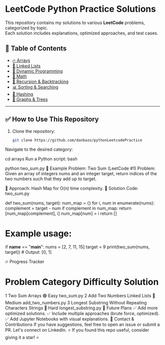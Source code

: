 #  LeetCode Python Practice Solutions

This repository contains my solutions to various **LeetCode** problems, categorized by topic.  
Each solution includes explanations, optimized approaches, and test cases.  

## 📖 Table of Contents
- [🔥 Arrays](arrays/)
- [🔗 Linked Lists](linked_lists/)
- [🔁 Dynamic Programming](dynamic_programming/)
- [🧮 Math](math/)
- [🧩 Recursion & Backtracking](recursion/)
- [📊 Sorting & Searching](sorting_searching/)
- [🔑 Hashing](hashing/)
- [📡 Graphs & Trees](graphs_trees/)

---

## ✅ How to Use This Repository
1. Clone the repository:  
   ```bash
   git clone https://github.com/danbazo/pythonLeetcodePractice
Navigate to the desired category:


cd arrays
Run a Python script:
bash

python two_sum.py
📌 Example Problem: Two Sum (LeetCode #1)
Problem: Given an array of integers nums and an integer target, return indices of the two numbers such that they add up to target.

🔹 Approach: Hash Map for O(n) time complexity.
🔹 Solution Code: two_sum.py



def two_sum(nums, target):
    num_map = {}
    for i, num in enumerate(nums):
        complement = target - num
        if complement in num_map:
            return [num_map[complement], i]
        num_map[num] = i
    return []

# Example usage:
if __name__ == "__main__":
    nums = [2, 7, 11, 15]
    target = 9
    print(two_sum(nums, target))  # Output: [0, 1]


🔥 Progress Tracker
#	Problem	Category	Difficulty	Solution
1	Two Sum	Arrays	🟢 Easy	two_sum.py
2	Add Two Numbers	Linked Lists	🔵 Medium	add_two_numbers.py
3	Longest Substring Without Repeating Characters	Strings	🔴 Hard	longest_substring.py
🚀 Future Plans
✅ Add more optimized solutions.
✅ Include multiple approaches (brute force, optimized).
✅ Add Jupyter Notebooks with visual explanations.
📩 Contact & Contributions
If you have suggestions, feel free to open an issue or submit a PR.
Let's connect on LinkedIn.
⭐ If you found this repo useful, consider giving it a star! ⭐






